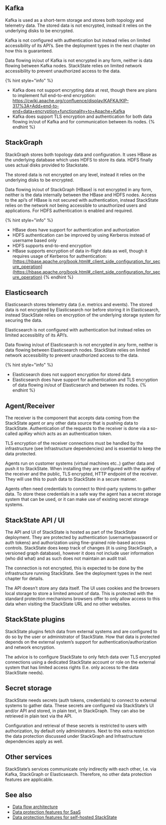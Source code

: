 
## Kafka
Kafka is used as a short-term storage and stores both topology and telemetry data. The stored data is not encrypted, instead it relies on the underlying disks to be encrypted.

Kafka is not configured with authentication but instead relies on limited accessibility of its API’s. See the deployment types in the next chapter on how this is guaranteed.
 
Data flowing in/out of Kafka is not encrypted in any form, neither is data flowing between Kafka nodes. StackState relies on limited network accessibility to prevent unauthorized access to the data.

{% hint style="info" %}
* Kafka does not support encrypting data at rest, though there are plans to implement full end-to-end encryption: https://cwiki.apache.org/confluence/display/KAFKA/KIP-317%3A+Add+end-to-end+data+encryption+functionality+to+Apache+Kafka
* Kafka does support TLS encryption and authentication for both data flowing in/out of Kafka and for communication between its nodes.
{% endhint %}

## StackGraph
StackGraph stores both topology data and configuration. It uses HBase as the underlying database which uses HDFS to store its data. HDFS finally uses actual disks provided to Stackstate.

The stored data is not encrypted on any level, instead it relies on the underlying disks to be encrypted.

Data flowing in/out of StackGraph (HBase) is not encrypted in any form, neither is the data internally between the HBase and HDFS nodes. Access to the api’s of HBase is not secured with authentication, instead StackState relies on the network not being accessible to unauthorized users and applications. For HDFS authentication is enabled and required.

{% hint style="info" %}
* HBase does have support for authentication and authorization
* HDFS authentication can be improved by using Kerberos instead of username based only
* HDFS supports end-to-end encryption
* HBase supports encryption of data in-flight data as well, though it requires usage of Kerberos for authentication:[https://hbase.apache.org/book.html#_client_side_configuration_for_secure_operation](https://hbase.apache.org/book.html#_client_side_configuration_for_secure_operation)
{% endhint %}

## Elasticsearch
Elasticsearch stores telemetry data (i.e. metrics and events). The stored data is not encrypted by Elasticsearch nor before storing it in Elasticsearch, instead StackState relies on encryption of the underlying storage system for securing the data.

Elasticsearch is not configured with authentication but instead relies on limited accessiblity of its API’s.

Data flowing in/out of Elasticsearch is not encrypted in any form, neither is data flowing between Elasticsearch nodes. StackState relies on limited network accessibility to prevent unauthorized access to the data.

{% hint style="info" %}
* Elasticsearch does not support encryption for stored data
* Elasticsearch does have support for authentication and TLS encryption of data flowing in/out of Elasticsearch and between its nodes.
{% endhint %}

## Agent/Receiver
The receiver is the component that accepts data coming from the StackState agent or any other data source that is pushing data to StackState. Authentication of the requests to the receiver is done via a so-called apiKey which acts as an authentication token. 

TLS encryption of the receiver connections must be handled by the infrastructure (see Infrastructure dependencies) and is essential to keep the data protected.

Agents run on customer systems (virtual machines etc..) gather data and push it to StackState. When installing they are configured with the apiKey of the receiver and the public, TLS encrypted, HTTP endpoint of the receiver. They will use this to push data to StackState in a secure manner.

Agents often need credentials to connect to third-party systems to gather data. To store these credentials in a safe way the agent has a secret storage system that can be used, or it can make use of existing secret storage systems.

## StackState API / UI
The API and UI of StackState is hosted as part of the StackState deployment. They are protected by authentication (username/password or auth tokens) and authorization using fine-grained role-based access controls. StackState does keep track of changes (it is using StackGraph, a versioned graph database), however it does not include user information (who did what) and as such does not maintain an audit trail.

The connection is not encrypted, this is expected to be done by the infrastructure running StackState. See the deployment types in the next chapter for details.

The API doesn’t store any data itself. The UI uses cookies and the browsers local storage to store a limited amount of data. This is protected with the standard protection mechanisms browsers offer to only allow access to this data when visiting the StackState URL and no other websites.

## StackState plugins
StackState plugins fetch data from external systems and are configured to do so by the user or administrator of StackState. How that data is protected depends on the external system’s support for authentication/authorization and network encryption. 

The advice is to configure StackState to only fetch data over TLS encrypted connections using a dedicated StackState account or role on the external system that has limited access rights (I.e. only access to the data StackState needs). 

## Secret storage
StackState needs secrets (auth tokens, credentials) to connect to external systems to gather data. These secrets are configured via StackState’s UI and/or API and stored, in plain text, in StackGraph. They can also be retrieved in plain text via the API. 

Configuration and retrieval of these secrets is restricted to users with authorization, by default only administrators. Next to this extra restriction the data protection discussed under StackGraph and Infrastructure dependencies apply as well.

## Other services
StackState’s services communicate only indirectly with each other, I.e. via Kafka, StackGraph or Elasticsearch. Therefore, no other data protection features are applicable.

## See also

* [Data flow architecture](/use/introduction-to-stackstate/data-protection/data-flow-architecture.md)
* [Data protection features for SaaS](/use/introduction-to-stackstate/data-protection/saas.md)
* [Data protection features for self-hosted StackState](/use/introduction-to-stackstate/data-protection/self-hosted.md)